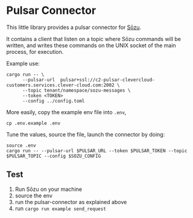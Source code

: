 # Pulsar Connector

This little library provides a pulsar connector for [Sōzu](https://github.com/sozu-proxy/sozu).

It contains a client that listen on a topic where
Sōzu commands will be written, and writes these commands on the UNIX socket
of the main process, for execution.

Example use:

```
cargo run -- \
      --pulsar-url  pulsar+ssl://c2-pulsar-clevercloud-customers.services.clever-cloud.com:2002 \
      --topic tenant/namespace/sozu-messages \
      --token <TOKEN>
      --config ../config.toml
```

More easily, copy the example env file into `.env`,

```
cp .env.example .env
```

Tune the values, source the file, launch the connector by doing:

```
source .env
cargo run -- --pulsar-url $PULSAR_URL --token $PULSAR_TOKEN --topic $PULSAR_TOPIC --config $SOZU_CONFIG
```

## Test

1. Run Sōzu on your machine
2. source the env
3. run the pulsar-connector as explained above
4. run `cargo run example send_request`

